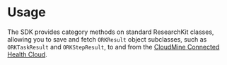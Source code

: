 # Usage

The SDK provides category methods on standard ResearchKit classes, allowing you 
to save and fetch `ORKResult` object subclasses, such as `ORKTaskResult` and `ORKStepResult`,
to and from the [CloudMine Connected Health Cloud](http://cloudmineinc.com/platform/developer-tools/).
